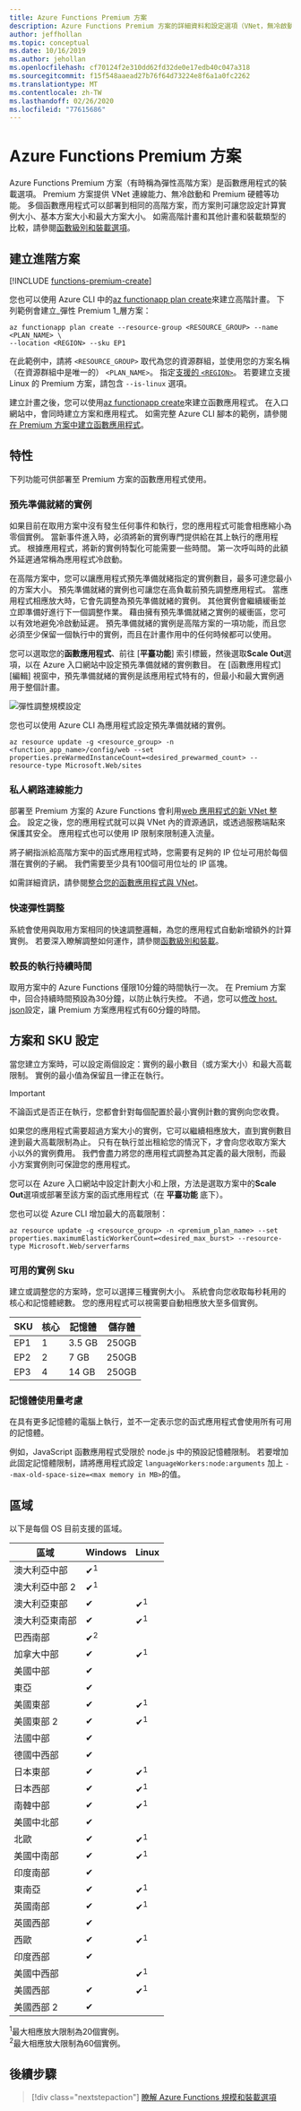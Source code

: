 ```yaml
---
title: Azure Functions Premium 方案
description: Azure Functions Premium 方案的詳細資料和設定選項（VNet，無冷啟動、無限制的執行持續時間）。
author: jeffhollan
ms.topic: conceptual
ms.date: 10/16/2019
ms.author: jehollan
ms.openlocfilehash: cf70124f2e310dd62fd32de0e17edb40c047a318
ms.sourcegitcommit: f15f548aaead27b76f64d73224e8f6a1a0fc2262
ms.translationtype: MT
ms.contentlocale: zh-TW
ms.lasthandoff: 02/26/2020
ms.locfileid: "77615686"
---
```

# <a name="azure-functions-premium-plan"></a>Azure Functions Premium 方案

Azure Functions Premium 方案（有時稱為彈性高階方案）是函數應用程式的裝載選項。 Premium 方案提供 VNet 連線能力、無冷啟動和 Premium 硬體等功能。  多個函數應用程式可以部署到相同的高階方案，而方案則可讓您設定計算實例大小、基本方案大小和最大方案大小。  如需高階計畫和其他計畫和裝載類型的比較，請參閱[函數級別和裝載選項](functions-scale.md)。

## <a name="create-a-premium-plan"></a>建立進階方案

[!INCLUDE [functions-premium-create](../../includes/functions-premium-create.md)]

您也可以使用 Azure CLI 中的[az functionapp plan create](/cli/azure/functionapp/plan#az-functionapp-plan-create)來建立高階計畫。 下列範例會建立_彈性 Premium 1_層方案：

```azurecli-interactive
az functionapp plan create --resource-group <RESOURCE_GROUP> --name <PLAN_NAME> \
--location <REGION> --sku EP1
```

在此範例中，請將 `<RESOURCE_GROUP>` 取代為您的資源群組，並使用您的方案名稱（在資源群組中是唯一的） `<PLAN_NAME>`。 指定[支援的 `<REGION>`](#regions)。 若要建立支援 Linux 的 Premium 方案，請包含 `--is-linux` 選項。

建立計畫之後，您可以使用[az functionapp create](/cli/azure/functionapp#az-functionapp-create)來建立函數應用程式。 在入口網站中，會同時建立方案和應用程式。 如需完整 Azure CLI 腳本的範例，請參閱[在 Premium 方案中建立函數應用程式](scripts/functions-cli-create-premium-plan.md)。

## <a name="features"></a>特性

下列功能可供部署至 Premium 方案的函數應用程式使用。

### <a name="pre-warmed-instances"></a>預先準備就緒的實例

如果目前在取用方案中沒有發生任何事件和執行，您的應用程式可能會相應縮小為零個實例。 當新事件進入時，必須將新的實例專門提供給在其上執行的應用程式。  根據應用程式，將新的實例特製化可能需要一些時間。  第一次呼叫時的此額外延遲通常稱為應用程式冷啟動。

在高階方案中，您可以讓應用程式預先準備就緒指定的實例數目，最多可達您最小的方案大小。  預先準備就緒的實例也可讓您在高負載前預先調整應用程式。 當應用程式相應放大時，它會先調整為預先準備就緒的實例。 其他實例會繼續緩衝並立即準備好進行下一個調整作業。 藉由擁有預先準備就緒之實例的緩衝區，您可以有效地避免冷啟動延遲。  預先準備就緒的實例是高階方案的一項功能，而且您必須至少保留一個執行中的實例，而且在計畫作用中的任何時候都可以使用。

您可以選取您的**函數應用程式**、前往 [**平臺功能**] 索引標籤，然後選取**Scale Out**選項，以在 Azure 入口網站中設定預先準備就緒的實例數目。 在 [函數應用程式] [編輯] 視窗中，預先準備就緒的實例是該應用程式特有的，但最小和最大實例適用于整個計畫。

![彈性調整規模設定](./media/functions-premium-plan/scale-out.png)

您也可以使用 Azure CLI 為應用程式設定預先準備就緒的實例。

```azurecli-interactive
az resource update -g <resource_group> -n <function_app_name>/config/web --set properties.preWarmedInstanceCount=<desired_prewarmed_count> --resource-type Microsoft.Web/sites
```

### <a name="private-network-connectivity"></a>私人網路連線能力

部署至 Premium 方案的 Azure Functions 會利用[web 應用程式的新 VNet 整合](../app-service/web-sites-integrate-with-vnet.md)。  設定之後，您的應用程式就可以與 VNet 內的資源通訊，或透過服務端點來保護其安全。  應用程式也可以使用 IP 限制來限制連入流量。

將子網指派給高階方案中的函式應用程式時，您需要有足夠的 IP 位址可用於每個潛在實例的子網。 我們需要至少具有100個可用位址的 IP 區塊。

如需詳細資訊，請參閱[整合您的函數應用程式與 VNet](functions-create-vnet.md)。

### <a name="rapid-elastic-scale"></a>快速彈性調整

系統會使用與取用方案相同的快速調整邏輯，為您的應用程式自動新增額外的計算實例。  若要深入瞭解調整如何運作，請參閱[函數級別和裝載](./functions-scale.md#how-the-consumption-and-premium-plans-work)。

### <a name="longer-run-duration"></a>較長的執行持續時間

取用方案中的 Azure Functions 僅限10分鐘的時間執行一次。  在 Premium 方案中，回合持續時間預設為30分鐘，以防止執行失控。 不過，您可以[修改 host. json](./functions-host-json.md#functiontimeout)設定，讓 Premium 方案應用程式有60分鐘的時間。

## <a name="plan-and-sku-settings"></a>方案和 SKU 設定

當您建立方案時，可以設定兩個設定：實例的最小數目（或方案大小）和最大高載限制。  實例的最小值為保留且一律正在執行。

> [!IMPORTANT]
> 不論函式是否正在執行，您都會針對每個配置於最小實例計數的實例向您收費。

如果您的應用程式需要超過方案大小的實例，它可以繼續相應放大，直到實例數目達到最大高載限制為止。  只有在執行並出租給您的情況下，才會向您收取方案大小以外的實例費用。  我們會盡力將您的應用程式調整為其定義的最大限制，而最小方案實例則可保證您的應用程式。

您可以在 Azure 入口網站中設定計劃大小和上限，方法是選取方案中的**Scale Out**選項或部署至該方案的函式應用程式（在 **平臺功能** 底下）。

您也可以從 Azure CLI 增加最大的高載限制：

```azurecli-interactive
az resource update -g <resource_group> -n <premium_plan_name> --set properties.maximumElasticWorkerCount=<desired_max_burst> --resource-type Microsoft.Web/serverfarms 
```

### <a name="available-instance-skus"></a>可用的實例 Sku

建立或調整您的方案時，您可以選擇三種實例大小。  系統會向您收取每秒耗用的核心和記憶體總數。  您的應用程式可以視需要自動相應放大至多個實例。  

|SKU|核心|記憶體|儲存體|
|--|--|--|--|
|EP1|1|3.5 GB|250GB|
|EP2|2|7 GB|250GB|
|EP3|4|14 GB|250GB|

### <a name="memory-utilization-considerations"></a>記憶體使用量考慮
在具有更多記憶體的電腦上執行，並不一定表示您的函式應用程式會使用所有可用的記憶體。

例如，JavaScript 函數應用程式受限於 node.js 中的預設記憶體限制。 若要增加此固定記憶體限制，請將應用程式設定 `languageWorkers:node:arguments` 加上 `--max-old-space-size=<max memory in MB>`的值。

## <a name="regions"></a>區域

以下是每個 OS 目前支援的區域。

|區域| Windows | Linux |
|--| -- | -- |
|澳大利亞中部| ✔<sup>1</sup> | |
|澳大利亞中部 2| ✔<sup>1</sup> | |
|澳大利亞東部| ✔ | ✔<sup>1</sup> |
|澳大利亞東南部 | ✔ | ✔<sup>1</sup> |
|巴西南部| ✔<sup>2</sup> |  |
|加拿大中部| ✔ | ✔<sup>1</sup> |
|美國中部| ✔ |  |
|東亞| ✔ |  |
|美國東部 | ✔ | ✔<sup>1</sup> |
|美國東部 2| ✔ | ✔<sup>1</sup> |
|法國中部| ✔ |  |
|德國中西部| ✔ | |
|日本東部| ✔ | ✔<sup>1</sup> |
|日本西部| ✔ | ✔<sup>1</sup> |
|南韓中部| ✔ | ✔<sup>1</sup> |
|美國中北部| ✔ |  |
|北歐| ✔ | ✔<sup>1</sup> |
|美國中南部| ✔ | ✔<sup>1</sup> |
|印度南部 | ✔ | |
|東南亞| ✔ | ✔<sup>1</sup> |
|英國南部| ✔ | ✔<sup>1</sup> |
|英國西部| ✔ |  |
|西歐| ✔ | ✔<sup>1</sup> |
|印度西部| ✔ |  |
|美國中西部| | ✔<sup>1</sup> |
|美國西部| ✔ | ✔<sup>1</sup> |
|美國西部 2| ✔ |  |

<sup>1</sup>最大相應放大限制為20個實例。  
<sup>2</sup>最大相應放大限制為60個實例。


## <a name="next-steps"></a>後續步驟

> [!div class="nextstepaction"]
> [瞭解 Azure Functions 規模和裝載選項](functions-scale.md)

